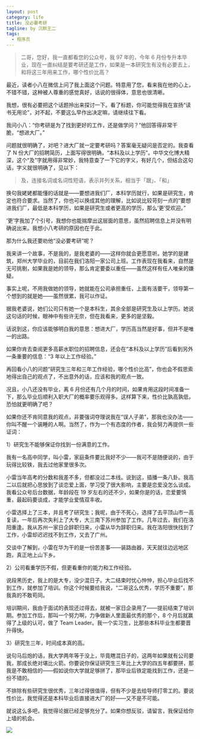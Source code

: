 ```yaml
---
layout: post
category: life
title: 没必要考研
tagline: by 沉默王二
tags: 
  - 程序员
---
```


>二哥，您好，我一直都看您的公众号，我 97 年的，今年 6 月份专升本毕业，现在一直纠结是要考研还是工作，如果是一本研究生有没有必要去上，和将这三年用来工作，哪个性价比高？

<!--more-->




最近，读者小八在微信上问了我上面这个问题。特意用了您，看来我在他的心上，不错不错，这种被人尊重的感觉真好，话说的很得体，意思也很清晰。

我想，很有必要把这个话题拎出来探讨一下。看了标题，你可能觉得我在宣扬“读书无用论”，对不起，不要这么早作出决定嘛，请继续往下看。

我问小八：“你考研是为了找到更好的工作，还是做学问？”他回答得非常干脆，“想进大厂。”

问题就很明确了，对吧？进大厂就一定要考研吗？答案毫无疑问是否定的。我查看了 N 份大厂的招聘简历，上面写得很明确，“本科及以上学历”。中华文化博大精深，这个“及”字就用得非常妙，我特意查了一下它的字义，有好几个，但结合这句话，字义就很明确了，见以下：

>及，连接名词或名词性短语，表示并列关系，相当于「跟」、「和」

换句我姥姥都能懂的话就是——要想进我们厂，本科学历就行，如果是研究生，肯定也符合要求。当然了，你也可以换成其他的理解，比如说比较苛刻一点的“要想进我们厂，最低是本科学历，如果是研究生或者更高的学历，那么‘更’受欢迎。”

‘更’字我加了个引号，我想你也能揣摩出这层面的意思，虽然招聘信息上并没有明确说出来。我想小八考研的原因也在于此。

那为什么我还要劝他“没必要考研”呢？

我来讲一个故事，不是我的，是我老婆的——这样你就会更愿意听。她学的是建筑，郑州大学毕业的，目前在我们洛阳一家公司上班。工作表现在我看来，自然是无可挑剔，如果我是她的领导，那么肯定要委以重任——虽然这样有任人唯亲的嫌疑。

事实上呢，不用我做她的领导，她就能在公司承担重任，上面有活要干，领导第一个想到的就是她——虽然很累，我可以作证。

据我老婆说，她们公司只有她一个是本科生，其余全部是研究生及以上学历。她说这句话的时候，眼神中有些许无奈，但在我看来，更多的是坚毅。

话说到这，你应该能够明白我的意思：想进大厂，学历高当然是好事，但并不是唯一的出路。

如果你肯去查阅更多高薪水职位的招聘信息，还会在“本科及以上学历”后看到另外一条重要的信息：“3 年以上工作经验。”

再回看小八的问题“研究生三年和三年工作经验，哪个性价比高”，你也会不假思索地得出自己的观点了，不出意外的话，应该和我的观点一致。

况且，小八还没有毕业，离 6 月份还有几个月的时间，如果肯用这段时间准备一下，那么毕业后顺利入职大厂的概率要乐观得多。这样算下来，性价比孰高孰低，恐怕就更明确了吧？

如果你还不肯同意我的观点，非要强词夺理说我在“误人子弟”，那我也没办法——你叫不醒一个装睡的人啊。当然了，作为一个有态度的作者，我会努力再提供一些证词：

1）研究生不能够保证你找到一份满意的工作。

我有一名高中同学，叫小雷，家庭条件要比我好不少——我可不是随便说的，由于玩得比较铁，我去过他家里很多次。

小雷当年高考的分数和我差不多，但都没过二本线。说到这，插播一条八卦。我高二以后就把心思放到了谈恋爱上面，学习受了很大影响，主要是恋爱没怎么谈成。我看公众号后台数据，年龄段在 19 岁左右的还不少，如果你是的话，恋爱要慎重，最起码要谈成，才能学业爱情双丰收。

小雷选择上了三本，并且考了研究生；我呢，由于不死心，选择了去平顶山市一高复读，一年后再次失利上了大专，大三南下苏州参加了工作。几年过去，我们在洛阳重逢。我从苏州一家日企辞职归来，小雷从华为辞职归来。我在洛阳很快找到了工作，小雷却迟迟找不到工作，又去了广州。

交谈中了解到，小雷在华为干的是一份苦差事——装路由器，天天就往边远地区跑，真正地上山下乡。

2）公司看重学历不假，但更看重你的能力和工作经验。

说段黑历史，我上的是大专，没少混日子。大二结束时忧心忡忡，担心毕业后找不到工作，就参加了培训。你这个时候要给我说，“二哥这么优秀，学历不重要”，那我真的不敢苟同。

培训期间，我由于面试的表现还过得去，就被一家日企录用了——提前结束了培训期。参加工作后，那叫一个努力啊，力争做新人里面最优秀的那个，8 个月后就赢得了上级的认可，做了 Team Leader。我一个实习生，比那些本科毕业生都要晋升得快。

3）研究生三年，时间成本真的高。

说句马后炮的话，我大学两年等于没上，毕竟瞎混日子的，这两年如果就有公司要我，那成长绝对堪比火箭。你要说你保证研究生三年比上大学的四五年都要拼，那我是不敢相信的——假如说你大学就足够拼了，那毕业后铁定能找到工作，还是一份不错的。

不排除有些研究生很优秀，三年过得很值得，但有不少是去给导师打零工的。要说性价比，我觉得还是本科毕业后直接进大厂的好——又不是不可能。


就说这么多吧，我觉得论据已经足够充分了。如果你想反驳，请留言，我保证给你上墙的机会。

![](http://www.itwanger.com/assets/images/cmower_5.png)














